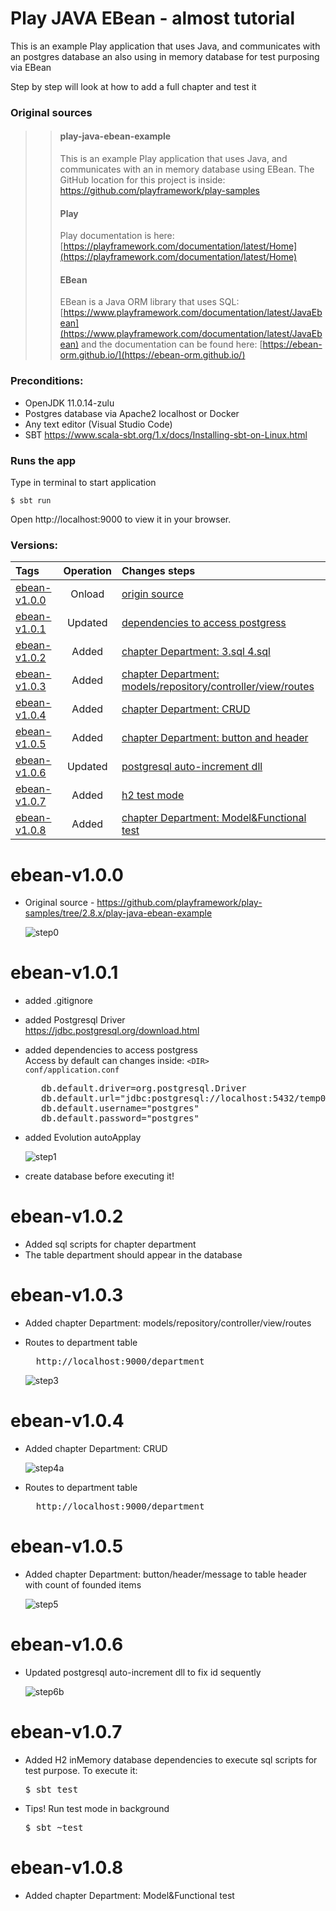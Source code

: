 # Play JAVA EBean - almost tutorial

This is an example Play application that uses Java, and communicates with an postgres database an also using in memory database for test purposing via EBean

Step by step will look at how to add a full chapter and test it 

### Original sources
>>#### play-java-ebean-example
>>This is an example Play application that uses Java, and communicates with an in memory database using EBean.
>>The GitHub location for this project is inside:
>><https://github.com/playframework/play-samples>
>>
>>#### Play
>>Play documentation is here:
>>[https://playframework.com/documentation/latest/Home](https://playframework.com/documentation/latest/Home)
>>
>>#### EBean
>>EBean is a Java ORM library that uses SQL:
>>[https://www.playframework.com/documentation/latest/JavaEbean](https://www.playframework.com/documentation/latest/JavaEbean)
>>and the documentation can be found here:
>>[https://ebean-orm.github.io/](https://ebean-orm.github.io/)

### Preconditions:
  - OpenJDK 11.0.14-zulu
  - Postgres database via Apache2 localhost or Docker
  - Any text editor (Visual Studio Code)
  - SBT https://www.scala-sbt.org/1.x/docs/Installing-sbt-on-Linux.html
  
### Runs the app
Type in terminal to start application
```
$ sbt run
```

Open http://localhost:9000 to view it in your browser.

### Versions:
| Tags         | Operation | Changes steps                                                      |
| :----------- | :-------: | :----------------------------------------------------------- |
| [ebean-v1.0.0](https://github.com/VoltG3/ebean/commit/3b4f2534404a0a523e784d85014946f012d11411) | Onload    | [origin source](#ebean-v100)                                               |
| [ebean-v1.0.1](https://github.com/VoltG3/ebean/commit/7b3f97d1d1991ac7b4a79b357b1abc957536222e) | Updated   | [dependencies to access postgress](#ebean-v101)                             |
| [ebean-v1.0.2](https://github.com/VoltG3/ebean/commit/63811c1bf2b5502465894b74ef086b050708a51c) | Added     | [chapter Department: 3.sql 4.sql](#ebean-v102)                              |
| [ebean-v1.0.3](https://github.com/VoltG3/ebean/commit/d5384c20df878d6b15724977786e6d965927278a) | Added     | [chapter Department: models/repository/controller/view/routes](#ebean-v103) |
| [ebean-v1.0.4](https://github.com/VoltG3/ebean/commit/6da5b207771c73c32f4c13e31bb6b473aa16cf2d) | Added     | [chapter Department: CRUD](#ebean-v104)                                     |
| [ebean-v1.0.5](https://github.com/VoltG3/ebean/commit/6d9babf4f6891e0008657fea9a4d820902ce7340) | Added     | [chapter Department: button and header](#ebean-v105)                        |
| [ebean-v1.0.6](https://github.com/VoltG3/ebean/commit/a95fc2206875bb21237b304469a5e0b1d0ed9d8f) | Updated   | [postgresql auto-increment dll](#ebean-v106)                                |
| [ebean-v1.0.7](https://github.com/VoltG3/ebean/commit/3f645fc00efde415c267277da1dcdc913f27719d) | Added     | [h2 test mode](#ebean-v107)                                                 |
| [ebean-v1.0.8](https://github.com/VoltG3/ebean/commit/32a34e508a9f5cb7b750ca52121dd2c3824aae28) | Added     | [chapter Department: Model&Functional test](#ebean-v108) |

# ebean-v1.0.0
 - Original source - https://github.com/playframework/play-samples/tree/2.8.x/play-java-ebean-example

   ![step0](ReadMe_img/step0.png) 

                                                             
# ebean-v1.0.1
 - added .gitignore
 - added Postgresql Driver  
   https://jdbc.postgresql.org/download.html
 - added dependencies to access postgress  
   Access by default can changes inside: <code>&lt;DIR&gt; conf/application.conf</code>  
    
   <pre>
      db.default.driver=org.postgresql.Driver  
      db.default.url="jdbc:postgresql://localhost:5432/temp0"  
      db.default.username="postgres"  
      db.default.password="postgres"  
   </pre>
   
  - added Evolution autoApplay
  
    ![step1](ReadMe_img/step1.png)
  
  - create database before executing it!

# ebean-v1.0.2
  - Added sql scripts for chapter department
  - The table department should appear in the database

# ebean-v1.0.3
  - Added chapter Department: models/repository/controller/view/routes
  - Routes to department table
  
    <pre>
      http<span>://</span>localhost:9000/department
    </pre>
    
    ![step3](ReadMe_img/step3.png)  
    
# ebean-v1.0.4
  - Added chapter Department: CRUD
 
    ![step4a](ReadMe_img/step4a.png)
 
  - Routes to department table
 
    <pre>
      http<span>://</span>localhost:9000/department
    </pre>
    
# ebean-v1.0.5
  - Added chapter Department: button/header/message to table header with count of founded items
  
    ![step5](ReadMe_img/step5.png)
 
# ebean-v1.0.6
  - Updated postgresql auto-increment dll to fix id sequently
  
    ![step6b](ReadMe_img/step6b.png)
 
# ebean-v1.0.7
  - Added H2 inMemory database dependencies to execute sql scripts for test purpose. To execute it: 
    <pre>$ sbt test</pre>
  
  - Tips! Run test mode in background
    <pre>$ sbt ~test</pre>
    
# ebean-v1.0.8
  - Added chapter Department: Model&Functional test
   
